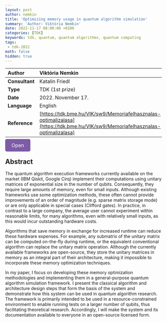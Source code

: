 ```yaml
---
layout: post
author: nemkin
title: 'Optimizing memory usage in quantum algorithm simulation'
summary: 'Author: Viktória Nemkin'
date: 2022-11-17 08:00:00 +0100
categories: [TDK]
keywords: tdk, quantum, quantum algorithms, quantum computing
tags:
 - tdk-2022
math: false
hidden: true
---
```


| **Author** | Viktória Nemkin |
| :- | :- |
| **Consultant** | Katalin Friedl |
| **Type** | TDK (1st prize) |
| **Date** | 2022. November 17. |
| **Language** | English |
| **Reference** | [https://tdk.bme.hu/VIK/sw9/Memoriafelhasznalas-optimalizalasa](https://tdk.bme.hu/VIK/sw9/Memoriafelhasznalas-optimalizalasa) |

<a
  href="https://quszit.github.io/thesises/viktoria-nemkin-2022-11-17-tdk-optimizing-memory-usage-in-quantum-algorithm-simulation.pdf"
  style="
    background-color: #7D5BA6;
    padding: 10px 20px;
    border: none;
    border-radius: 5px;
    outline: none;
    color: white;
    font-size: 16px;
    text-decoration: none;
    cursor: pointer;
    transition: background-color 0.3s ease;"
    onmouseover="this.style.backgroundColor='#6D4A94'"
    onmouseout="this.style.backgroundColor='#7D5BA6'"
    onmousedown="this.style.backgroundColor='#5C3A82'"
    onmouseup="this.style.backgroundColor='#7D5BA6'"
    >Open</a>

## Abstract

The quantum algorithm execution frameworks currently available on the market (IBM Qiskit, Google Cirq) implement their computations using unitary matrices of exponential size in the number of qubits. Consequently, they require large amounts of memory, even for small inputs. Although existing frameworks use some optimization methods, these often cannot provide improvements of an order of magnitude (e.g. sparse matrix storage mode) or are only applicable in special cases (Clifford gates). In practice, in contrast to a large company, the average user cannot experiment within reasonable limits, for many algorithms, even with relatively small inputs, as this would incur outstanding hardware costs.

Algorithms that save memory in exchange for increased runtime can reduce these hardware expenses. For example, any submatrix of the unitary matrix can be computed on-the-fly during runtime, or the equivalent conventional algorithm can replace the unitary matrix operation. Although the currently available frameworks are open-source, they store the unitary matrices in memory as an integral part of their architecture, making it impossible to incorporate these memory optimization techniques.

In my paper, I focus on developing these memory optimization methodologies and implementing them in a general-purpose quantum algorithm simulation framework. I present the classical algorithm and architecture design steps that form the basis of the system and demonstrate how this system can be used in quantum algorithm research. The framework is primarily intended to be used in a resource-constrained environment to enable running tests on a larger number of qubits, thus facilitating theoretical research. Accordingly, I will make the system and its documentation available to everyone in an open-source licensed form.